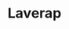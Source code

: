 ---
title: "Laverap"
url: /ciudad-autonoma-de-buenos-aires/laverap-general-juan-domingo-peron/
shop: lavandería
---